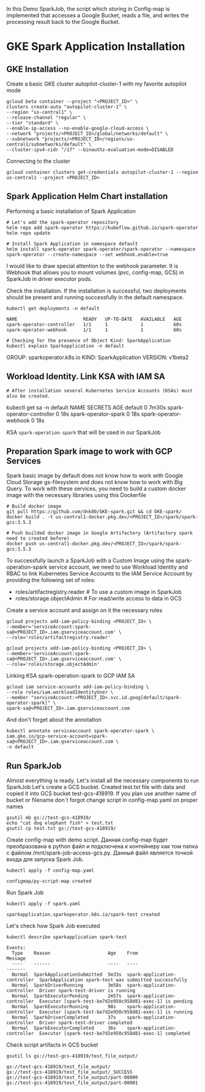 In this Demo SparkJob, the script which storing in Config-map is implemented that accesses a Google Bucket, reads a file, and writes the processing result back to the Google Bucket.

# GKE Spark Application Installation

## GKE Installation
Create a basic GKE cluster autopilot-cluster-1 with my favorite autopilot mode

```commandline
gcloud beta container --project "<PROJECT_ID>" \
clusters create-auto "autopilot-cluster-1" \
--region "us-central1" \
--release-channel "regular" \
--tier "standard" \
--enable-ip-access --no-enable-google-cloud-access \
--network "projects/<PROJECT_ID>/global/networks/default" \
--subnetwork "projects/<PROJECT_ID>/regions/us-central1/subnetworks/default" \
--cluster-ipv4-cidr "/17" --binauthz-evaluation-mode=DISABLED
```
Connecting to the cluster
```commandline
gcloud container clusters get-credentials autopilot-cluster-1 --region us-central1 --project <PROJECT_ID>
```

## Spark Application Helm Chart installation
Performing a basic installation of Spark Application

```commandline
# Let's add the spark-operator repository
helm repo add spark-operator https://kubeflow.github.io/spark-operator
helm repo update
```

```commandline
# Install Spark Application in namespace default
helm install spark-operator spark-operator/spark-operator --namespace spark-operator --create-namespace --set webhook.enable=true
```

I would like to draw special attention to the webhook parameter. It is Webhook that allows you to mount volumes (pvc, config-map, GCS) in SparkJob in driver executor pods.

Check the installation. If the installation is successful, two deployments should be present and running successfully in the default namespace.

```commandline
kubectl get deployments -n default
```
```text
NAME                        READY   UP-TO-DATE   AVAILABLE   AGE
spark-operator-controller   1/1     1            1           60s
spark-operator-webhook      1/1     1            1           60s
```

```commandline
# Checking for the presence of Object Kind: SparkApplication
kubectl explain Sparkapplication -n default
```
GROUP:      sparkoperator.k8s.io
KIND:       SparkApplication
VERSION:    v1beta2

## Workload Identity. Link KSA with IAM SA
```commandline
# After installation several Kubernetes Service Accounts (KSAs) must also be created.
```
kubectl get sa -n default
NAME                        SECRETS   AGE
default                     0         7m30s
spark-operator-controller   0         18s
spark-operator-spark        0         18s
spark-operator-webhook      0         18s


KSA `spark-operation-spark` that will be used in our SparkJob

## Preparation Spark image to work with GCP Services
Spark basic image by default does not know how to work with Google Cloud Storage gs-filesystem and does not know how to work with Big Query. To work with these services, you need to build a custom docker image with the necessary libraries using this Dockerfile

```commandline
# Build docker image
git pull https://github.com/dnk80/GKE-spark.git && cd GKE-spark/
docker build . -t us-central1-docker.pkg.dev/<PROJECT_ID>/spark/spark-gcs:3.5.3
```

```commandline
# Push builded docker image in Google Artifactory (Artifactory spark need to created before)
docker push us-central1-docker.pkg.dev/<PROJECT_ID>/spark/spark-gcs:3.5.3
```

To successfully launch a SparkJob with a Custom Image using the spark-operation-spark service account, we need to use Workload Identity and RBAC to link Kubernetes Service Accounts to the IAM Service Account by providing the following set of roles:
- roles/artifactregistry.reader # To use a custom image in SparkJob
- roles/storage.objectAdmin # For read/write access to data in GCS

Create a service account and assign on it the necessary roles
```commandline
gcloud projects add-iam-policy-binding <PROJECT_ID> \
--member='serviceAccount:spark-sa@<PROJECT_ID>.iam.gserviceaccount.com' \
--role='roles/artifactregistry.reader'

gcloud projects add-iam-policy-binding <PROJECT_ID> \
--member='serviceAccount:spark-sa@<PROJECT_ID>.iam.gserviceaccount.com' \
--role='roles/storage.objectAdmin'
```
Linking KSA spark-operation-spark to GCP IAM SA
```commandline
gcloud iam service-accounts add-iam-policy-binding \
--role roles/iam.workloadIdentityUser \
--member "serviceAccount:<PROJECT_ID>.svc.id.goog[default/spark-operator-spark]" \
spark-sa@<PROJECT_ID>.iam.gserviceaccount.com
```

And don't forget about the annotation
```commandline
kubectl annotate serviceaccount spark-operator-spark \
iam.gke.io/gcp-service-account=spark-sa@<PROJECT_ID>.iam.gserviceaccount.com \
-n default
```
## Run SparkJob

Almost everything is ready. Let's install all the necessary components to run SparkJob
Let's create a GCS bucket. Created test.txt file with data and copied it into GCS bucket test-gcs-418919. If you plan use another name of bucket or filename don`t forgot change script in config-map.yaml on proper names
```commandline
gsutil mb gs://test-gcs-418919/ 
echo "cat dog elephant fish" > test.txt 
gsutil cp test.txt gs://test-gcs-418919/
```

Create config-map with demo script. Данная config-map будет преобразована в python файл и подключена к контейнеру как том папка с файлом /mnt/spark-job-access-gcs.py. Данный файл является точкой входа для запуска Spark Job.

```commandline
kubectl apply -f config-map.yaml 
```
```text
configmap/py-script-map created
```
Run Spark Job
```commandline
kubectl apply -f spark.yaml
``` 
```text
sparkapplication.sparkoperator.k8s.io/spark-test created
```

Let's check how Spark Job executed
```commandline
kubectl describe sparkapplication spark-test
```
```text
Events:  
  Type    Reason                     Age    From                          Message  
  ----    ------                     ----   ----                          -------
  Normal  SparkApplicationSubmitted  5m33s  spark-application-controller  SparkApplication spark-test was submitted successfully
  Normal  SparkDriverRunning         3m58s  spark-application-controller  Driver spark-test-driver is running
  Normal  SparkExecutorPending       2m57s  spark-application-controller  Executor [spark-test-be7d2e950c958d81-exec-1] is pending
  Normal  SparkExecutorRunning       98s    spark-application-controller  Executor [spark-test-be7d2e950c958d81-exec-1] is running
  Normal  SparkDriverCompleted       37s    spark-application-controller  Driver spark-test-driver completed
  Normal  SparkExecutorCompleted     36s    spark-application-controller  Executor [spark-test-be7d2e950c958d81-exec-1] completed
```

Check script artifacts in GCS bucket
```commandline
gsutil ls gs://test-gcs-418919/test_file_output/
```
```text
gs://test-gcs-418919/test_file_output/  
gs://test-gcs-418919/test_file_output/_SUCCESS  
gs://test-gcs-418919/test_file_output/part-00000  
gs://test-gcs-418919/test_file_output/part-00001
```
